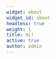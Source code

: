 ```yaml
---
widget: about
widget_id: about
headless: true
weight: 1
title: Hi!
active: true
author: admin
---
```


